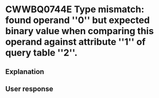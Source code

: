 # CWWBQ0744E Type mismatch: found operand ''0'' but expected binary value when comparing this operand against attribute ''1'' of query table ''2''.

## Explanation

## User response